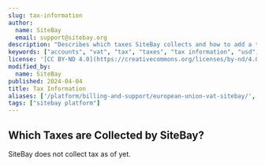 ```yaml
---
slug: tax-information
author:
  name: SiteBay
  email: support@sitebay.org
description: "Describes which taxes SiteBay collects and how to add a tax identification number to your account."
keywords: ["accounts", "vat", "tax", "taxes", "tax information", "usd", "vat id", "eu", "european union", "value added tax", "gst", "goods and services tax", "gst id", "tax id"]
license: '[CC BY-ND 4.0](https://creativecommons.org/licenses/by-nd/4.0)'
modified_by:
  name: SiteBay
published: 2024-04-04
title: Tax Information
aliases: ['/platform/billing-and-support/european-union-vat-sitebay/','/platform/billing-and-support/tax-information/']
tags: ["sitebay platform"]
---
```


##  Which Taxes are Collected by SiteBay?

SiteBay does not collect tax as of yet.